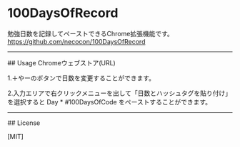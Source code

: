 # 100DaysOfRecord
勉強日数を記録してペーストできるChrome拡張機能です。
https://github.com/necocon/100DaysOfRecord

<hr>
## Usage
Chromeウェブストア(URL)

1.＋やーのボタンで日数を変更することができます。

2.入力エリアで右クリックメニューを出して「日数とハッシュタグを貼り付け」を選択すると Day * #100DaysOfCode をペーストすることができます。

<hr>
## License

[MIT]